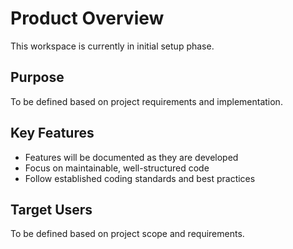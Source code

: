 # Product Overview

This workspace is currently in initial setup phase. 

## Purpose
To be defined based on project requirements and implementation.

## Key Features
- Features will be documented as they are developed
- Focus on maintainable, well-structured code
- Follow established coding standards and best practices

## Target Users
To be defined based on project scope and requirements.